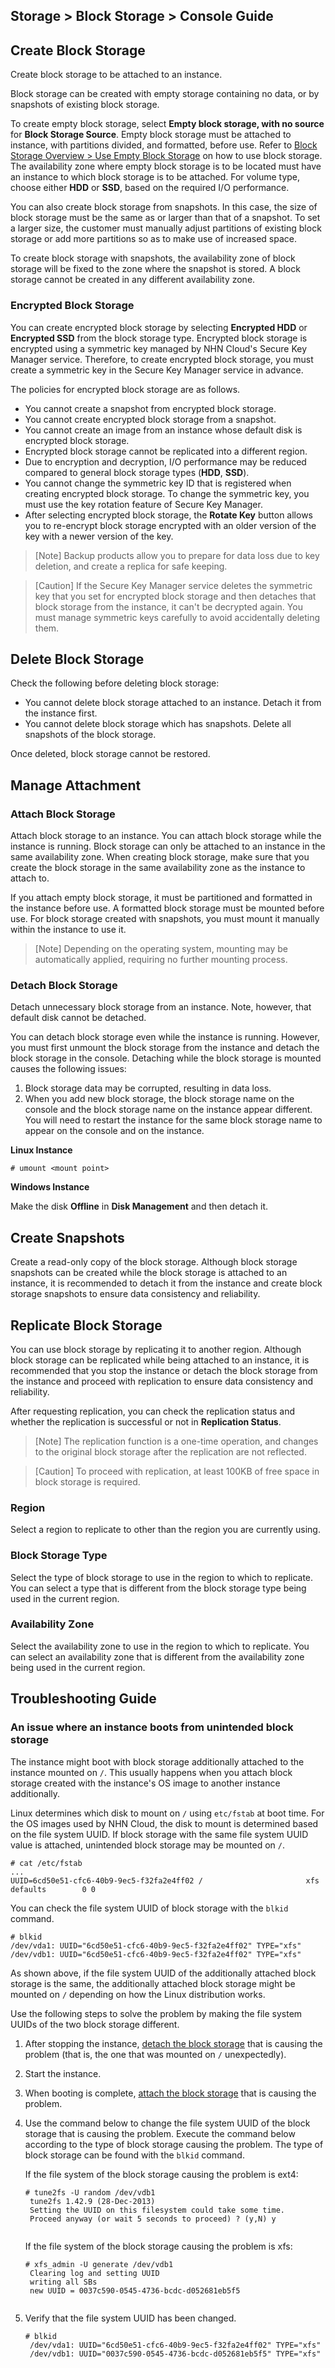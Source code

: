 ## Storage > Block Storage > Console Guide

## Create Block Storage

Create block storage to be attached to an instance.

Block storage can be created with empty storage containing no data, or by snapshots of existing block storage.

To create empty block storage, select **Empty block storage, with no source** for **Block Storage Source**. Empty block storage must be attached to instance, with partitions divided, and formatted, before use.  Refer to [Block Storage Overview > Use Empty Block Storage](/Storage/Block%20Storage/en/overview/#use-empty-block-storage) on how to use block storage. The availability zone where empty block storage is to be located must have an instance to which block storage is to be attached. For volume type, choose either **HDD** or **SSD**, based on the required I/O performance.

You can also create block storage from snapshots. In this case, the size of block storage must be the same as or larger than that of a snapshot. To set a larger size, the customer must manually adjust partitions of existing block storage or add more partitions so as to make use of increased space.

To create block storage with snapshots, the availability zone of block storage will be fixed to the zone where the snapshot is stored. A block storage cannot be created in any different availability zone.

### Encrypted Block Storage

You can create encrypted block storage by selecting **Encrypted HDD** or **Encrypted SSD** from the block storage type. Encrypted block storage is encrypted using a symmetric key managed by NHN Cloud's Secure Key Manager service. Therefore, to create encrypted block storage, you must create a symmetric key in the Secure Key Manager service in advance.

The policies for encrypted block storage are as follows.

* You cannot create a snapshot from encrypted block storage.
* You cannot create encrypted block storage from a snapshot.
* You cannot create an image from an instance whose default disk is encrypted block storage.  
* Encrypted block storage cannot be replicated into a different region.
* Due to encryption and decryption, I/O performance may be reduced compared to general block storage types (**HDD**, **SSD**).
* You cannot change the symmetric key ID that is registered when creating encrypted block storage. To change the symmetric key, you must use the key rotation feature of Secure Key Manager.
* After selecting encrypted block storage, the **Rotate Key** button allows you to re-encrypt block storage encrypted with an older version of the key with a newer version of the key.

> [Note]
Backup products allow you to prepare for data loss due to key deletion, and create a replica for safe keeping.

> [Caution]
If the Secure Key Manager service deletes the symmetric key that you set for encrypted block storage and then detaches that block storage from the instance, it can't be decrypted again. You must manage symmetric keys carefully to avoid accidentally deleting them.

## Delete Block Storage

Check the following before deleting block storage:

* You cannot delete block storage attached to an instance. Detach it from the instance first.
* You cannot delete block storage which has snapshots. Delete all snapshots of the block storage.

Once deleted, block storage cannot be restored.

## Manage Attachment

### Attach Block Storage

Attach block storage to an instance. You can attach block storage while the instance is running. Block storage can only be attached to an instance in the same availability zone. When creating block storage, make sure that you create the block storage in the same availability zone as the instance to attach to.

If you attach empty block storage, it must be partitioned and formatted in the instance before use. A formatted block storage must be mounted before use. For block storage created with snapshots, you must mount it manually within the instance to use it.

> [Note]
> Depending on the operating system, mounting may be automatically applied, requiring no further mounting process.

### Detach Block Storage

Detach unnecessary block storage from an instance. Note, however, that default disk cannot be detached.

You can detach block storage even while the instance is running. However, you must first unmount the block storage from the instance and detach the block storage in the console. Detaching while the block storage is mounted causes the following issues:

1. Block storage data may be corrupted, resulting in data loss.
2. When you add new block storage, the block storage name on the console and the block storage name on the instance appear different. You will need to restart the instance for the same block storage name to appear on the console and on the instance.

**Linux Instance**

	# umount <mount point>

**Windows Instance**

Make the disk **Offline** in **Disk Management** and then detach it.

## Create Snapshots

Create a read-only copy of the block storage. Although block storage snapshots can be created while the block storage is attached to an instance, it is recommended to detach it from the instance and create block storage snapshots to ensure data consistency and reliability.

## Replicate Block Storage

You can use block storage by replicating it to another region. Although block storage can be replicated while being attached to an instance, it is recommended that you stop the instance or detach the block storage from the instance and proceed with replication to ensure data consistency and reliability.

After requesting replication, you can check the replication status and whether the replication is successful or not in **Replication Status**.

> [Note]
> The replication function is a one-time operation, and changes to the original block storage after the replication are not reflected.

<!-- 개행을 위한 주석이므로 필수로 포함되어야 합니다. -->

> [Caution]
> To proceed with replication, at least 100KB of free space in block storage is required.

### Region

Select a region to replicate to other than the region you are currently using.

### Block Storage Type

Select the type of block storage to use in the region to which to replicate. You can select a type that is different from the block storage type being used in the current region.

### Availability Zone

Select the availability zone to use in the region to which to replicate. You can select an availability zone that is different from the availability zone being used in the current region.

## Troubleshooting Guide

### An issue where an instance boots from unintended block storage

The instance might boot with block storage additionally attached to the instance mounted on `/`. This usually happens when you attach block storage created with the instance's OS image to another instance additionally.

Linux determines which disk to mount on `/` using `etc/fstab` at boot time. For the OS images used by NHN Cloud, the disk to mount is determined based on the file system UUID. If block storage with the same file system UUID value is attached, unintended block storage may be mounted on `/`.

```console
# cat /etc/fstab
...
UUID=6cd50e51-cfc6-40b9-9ec5-f32fa2e4ff02 /                       xfs     defaults        0 0
```

You can check the file system UUID of block storage with the `blkid` command.

```console
# blkid
/dev/vda1: UUID="6cd50e51-cfc6-40b9-9ec5-f32fa2e4ff02" TYPE="xfs"
/dev/vdb1: UUID="6cd50e51-cfc6-40b9-9ec5-f32fa2e4ff02" TYPE="xfs"
```

As shown above, if the file system UUID of the additionally attached block storage is the same, the additionally attached block storage might be mounted on `/` depending on how the Linux distribution works.

Use the following steps to solve the problem by making the file system UUIDs of the two block storage different.

1. After stopping the instance, [detach the block storage](console-guide/#detach-block-storage) that is causing the problem (that is, the one that was mounted on `/` unexpectedly).

2. Start the instance.

3. When booting is complete, [attach the block storage](console-guide/#attach-block-storage) that is causing the problem.

4. Use the command below to change the file system UUID of the block storage that is causing the problem. Execute the command below according to the type of block storage causing the problem. The type of block storage can be found with the `blkid` command.

	If the file system of the block storage causing the problem is ext4:

	<pre><code class="language-console"># tune2fs -U random /dev/vdb1
	tune2fs 1.42.9 (28-Dec-2013)
	Setting the UUID on this filesystem could take some time.
	Proceed anyway (or wait 5 seconds to proceed) ? (y,N) y
	</code></pre>

	If the file system of the block storage causing the problem is xfs:

	<pre><code class="language-console"># xfs_admin -U generate /dev/vdb1
	Clearing log and setting UUID
	writing all SBs
	new UUID = 0037c590-0545-4736-bcdc-d052681eb5f5
	</code></pre>

5. Verify that the file system UUID has been changed.

	<pre><code class="language-console"># blkid
	/dev/vda1: UUID="6cd50e51-cfc6-40b9-9ec5-f32fa2e4ff02" TYPE="xfs"
	/dev/vdb1: UUID="0037c590-0545-4736-bcdc-d052681eb5f5" TYPE="xfs"
	</code></pre>
